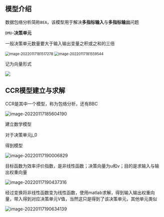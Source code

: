 ## 模型介绍

数据包络分析简称`BEA`，该模型用于解决**多指标输入**与**多指标输出**问题

`DMU`-**决策单元**

一般决策单元数量要大于输入输出变量之积或之和的三倍



<img src="C:\Users\Mirai\AppData\Roaming\Typora\typora-user-images\image-20220117181517278.png" alt="image-20220117181517278" style="zoom:80%;" />

<img src="C:\Users\Mirai\AppData\Roaming\Typora\typora-user-images\image-20220117181559544.png" alt="image-20220117181559544" style="zoom:80%;" />



记为向量形式



![](C:\Users\Mirai\AppData\Roaming\Typora\typora-user-images\image-20220117195940072.png)



## CCR模型建立与求解

CCR是其中一个模型，称为包络分析，还有BBC

![image-20220117185604190](C:\Users\Mirai\AppData\Roaming\Typora\typora-user-images\image-20220117185604190.png)



建立数学模型

对于决策单元j_0

得到模型

![image-20220117190006829](C:\Users\Mirai\AppData\Roaming\Typora\typora-user-images\image-20220117190006829.png)

目标函数为效率评价指数，是非线性函数；决策向量为u和v；目的是求输入与输出权重向量



![image-20220117190437316](C:\Users\Mirai\AppData\Roaming\Typora\typora-user-images\image-20220117190437316.png)

经过变换将非线性函数变为线性函数，使用matlab求解，得到输入输出权重向量，带入得到对应决策单元V值，当然这只是得到了该决策单元，其他单元类似



![image-20220117190634139](C:\Users\Mirai\AppData\Roaming\Typora\typora-user-images\image-20220117190634139.png)

